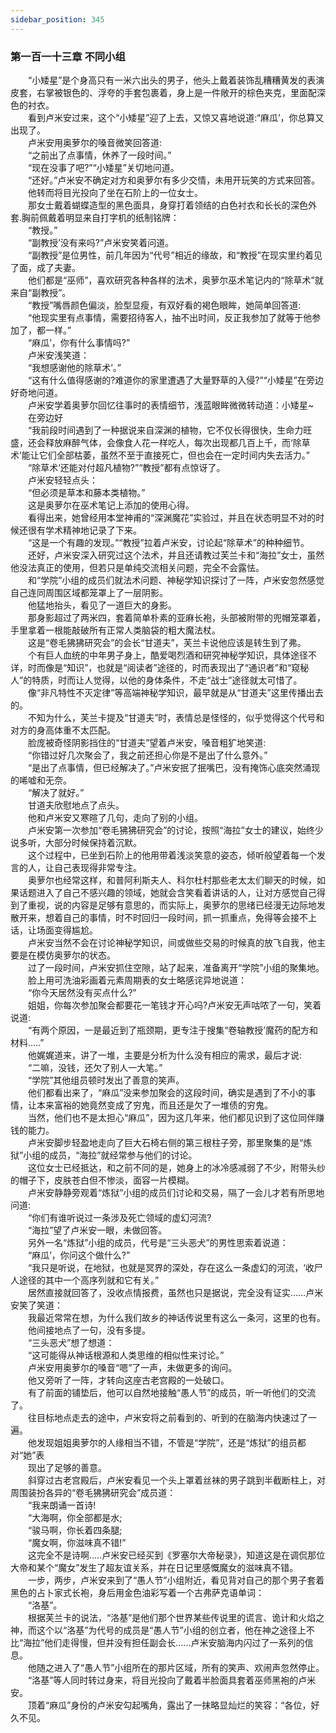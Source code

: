 ```yaml
---
sidebar_position: 345
---
```

### 第一百一十三章 不同小组  


　　“小矮星”是个身高只有一米六出头的男子，他头上戴着装饰乱糟糟黄发的表演皮套，右掌被银色的、浮夸的手套包裹着，身上是一件敞开的棕色夹克，里面配深色的衬衣。  
　　看到卢米安过来，这个“小矮星”迎了上去，又惊又喜地说道:“麻瓜’，你总算又出现了。  
　　卢米安用奥萝尔的嗓音微笑回答道:  
　　“之前出了点事情，休养了一段时间。”  
　　“现在没事了吧?”“小矮星”关切地问道。  
　　“还好。”卢米安不确定对方和奥萝尔有多少交情，未用开玩笑的方式来回答。  
　　他转而将目光投向了坐在石阶上的一位女士。  
　　那女士戴着蝴蝶造型的黑色面具，身穿打着领结的白色衬衣和长长的深色外套.胸前佩戴着明显来自打字机的纸制铭牌：  
　　“教授。”  
　　“副教授’没有来吗?”卢米安笑着问道。  
　　“副教授”是位男性，前几年因为“代号”相近的缘故，和“教授”在现实里约着见了面，成了夫妻。  
　　他们都是“巫师”，喜欢研究各种各样的法术，奥萝尔巫术笔记内的“除草术”就来自“副教授”。  
　　“教授”嘴唇颜色偏淡，脸型显瘦，有双好看的褐色眼眸，她简单回答道:  
　　“他现实里有点事情，需要招待客人，抽不出时间，反正我参加了就等于他参加了，都一样。”  
　　“麻瓜’，你有什么事情吗?”  
　　卢米安浅笑道：  
　　“我想感谢他的除草术’。”  
　　“这有什么值得感谢的?难道你的家里遭遇了大量野草的入侵?”“小矮星”在旁边好奇地问道。  
　　卢米安学着奥萝尔回忆往事时的表情细节，浅蓝眼眸微微转动道：小矮星~  
　　在旁边好  
　　“我前段时间遇到了一种据说来自深渊的植物，它不仅长得很快，生命力旺盛，还会释放麻醉气体，会像食人花一样吃人，每次出现都几百上千，而‘除草术’能让它们全部枯萎，虽然不至于直接死亡，但也会在一定时间内失去活力。”  
　　“除草术’还能对付超凡植物?”“教授”都有点惊讶了。  
　　卢米安轻轻点头：  
　　“但必须是草本和藤本类植物。”  
　　这是奥萝尔在巫术笔记上添加的使用心得。  
　　看得出来，她曾经用本堂神甫的“深渊魔花”实验过，并且在状态明显不对的时候还很有学术精神地记录了下来。  
　　“这是一个有趣的发现。”“教授”拉着卢米安，讨论起“除草术”的种种细节。  
　　还好，卢米安深入研究过这个法术，并且还请教过芙兰卡和“海拉”女士，虽然他没法真正的使用，但若只是单纯交流相关问题，完全不会露怯。  
　　和“学院”小组的成员们就法术问题、神秘学知识探讨了一阵，卢米安忽然感觉自己连同周围区域都笼罩上了一层阴影。  
　　他猛地抬头，看见了一道巨大的身影。  
　　那身影超过了两米四，套着简单朴素的亚麻长袍，头部被附带的兜帽笼罩着，手里拿着一根能敲破所有正常人类脑袋的粗大魔法杖。  
　　这是“卷毛狒狒研究会”的会长“甘道夫”，芙兰卡说他应该是转生到了弗。  
　　个有巨人血统的中年男子身上，酷爱喝烈酒和研究神秘学知识，具体途径不详，时而像是“知识”，也就是“阅读者”途径的，时而表现出了“通识者”和“窥秘人”的特质，时而让人觉得，以他的身体条件，不走“战士”途径就太可惜了。  
　　像“非凡特性不灭定律”等高端神秘学知识，最早就是从“甘道夫”这里传播出去的。  
　　不知为什么，芙兰卡提及“甘道夫”时，表情总是怪怪的，似乎觉得这个代号和对方的身高体重不太匹配。  
　　脸庞被奇怪阴影挡住的“甘道夫”望着卢米安，嗓音粗犷地笑道:  
　　“你错过好几次聚会了，我之前还担心你是不是出了什么意外。”  
　　“是出了点事情，但已经解决了。”卢米安抿了抿嘴巴，没有掩饰心底突然涌现的唏嘘和无奈。  
　　“解决了就好。”  
　　甘道夫欣慰地点了点头。  
　　他和卢米安又寒暄了几句，走向了别的小组。  
　　卢米安第一次参加“卷毛狒狒研究会”的讨论，按照“海拉”女士的建议，始终少说多听，大部分时候保持着沉默。  
　　这个过程中，已坐到石阶上的他用带着浅淡笑意的姿态，倾听般望着每一个发言的人，让自己表现得非常专注。  
　　奥萝尔也经常这样，和普阿利斯夫人、科尔杜村那些老太太们聊天的时候，如果话题进入了自己不感兴趣的领域，她就会含笑看着讲话的人，让对方感觉自己得到了重视，说的内容是足够有意思的，而实际上，奥萝尔的思绪已经漫无边际地发散开来，想着自己的事情，时不时回归一段时间，抓一抓重点，免得等会接不上话，让场面变得尴尬。  
　　卢米安当然不会在讨论神秘学知识，间或做些交易的时候真的放飞自我，他主要是在模仿奥萝尔的状态。  
　　过了一段时间，卢米安抓住空隙，站了起来，准备离开“学院”小组的聚集地。  
　　脸上用可洗油彩画着元素周期表的女士略感诧异地说道：  
　　“你今天居然没有买点什么?”  
　　姐姐，你每次参加聚会都要花一笔钱才开心吗?卢米安无声咕哝了一句，笑着说道:  
　　“有两个原因，一是最近到了瓶颈期，更专注于搜集“卷轴教授’魔药的配方和材料.....”  
　　他娓娓道来，讲了一堆，主要是分析为什么没有相应的需求，最后才说:  
　　“二嘛，没钱，还欠了别人一大笔。”  
　　“学院”其他组员顿时发出了善意的笑声。  
　　他们都看出来了，“麻瓜”没来参加聚会的这段时间，确实是遇到了不小的事情，让本来富裕的她竟然变成了穷鬼，而且还是欠了一堆债的穷鬼。  
　　当然，他们也不是太担心“麻瓜”，因为这几年来，他们都见识到了这位同伴赚钱的能力。  
　　卢米安脚步轻盈地走向了巨大石椅右侧的第三根柱子旁，那里聚集的是“炼狱”小组的成员，“海拉”就经常参与他们的讨论。  
　　这位女士已经抵达，和之前不同的是，她身上的冰冷感减弱了不少，附带头纱的帽子下，皮肤苍白但不惨淡，面容一片模糊。  
　　卢米安静静旁观着“炼狱”小组的成员们讨论和交易，隔了一会儿才若有所思地问道:  
　　“你们有谁听说过一条涉及死亡领域的虚幻河流?  
　　“海拉”望了卢米安一眼，未做回答。  
　　另外一名“炼狱”小组的成员，代号是“三头恶犬”的男性思索着说道：  
　　“麻瓜’，你问这个做什么?”  
　　“我只是听说，在地狱，也就是冥界的深处，存在这么一条虚幻的河流，‘收尸人途径的其中一个高序列就和它有关。”  
　　居然直接就回答了，没收点情报费，虽然也只是据说，完全没有证实……卢米安笑了笑道：  
　　我最近常常在想，为什么我们故乡的神话传说里有这么一条河，这里的也有。  
　　他间接地点了一句，没有多提。  
　　“三头恶犬”想了想道：  
　　“这可能得从神话根源和人类思维的相似性来讨论。”  
　　卢米安用奥萝尔的嗓音“嗯”了一声，未做更多的询问。  
　　他又旁听了一阵，才转向这座古老宫殿的一处破口。  
　　有了前面的铺垫后，他可以自然地接触“愚人节”的成员，听一听他们的交流了。  
　　往目标地点走去的途中，卢米安将之前看到的、听到的在脑海内快速过了一遍。  
　　他发现姐姐奥萝尔的人缘相当不错，不管是“学院”，还是“炼狱”的组员都对“她”表  
　　现出了足够的善意。  
　　斜穿过古老宫殿后，卢米安看见一个头上罩着丝袜的男子跳到半截断柱上，对周围装扮各异的“卷毛狒狒研究会”成员道：  
　　“我来朗诵一首诗!  
　　“大海啊，你全部都是水;  
　　“骏马啊，你长着四条腿;  
　　“魔女啊，你滋味真不错!”  
　　这完全不是诗啊…..卢米安已经买到《罗塞尔大帝秘录》，知道这是在调侃那位大帝和某个“魔女”发生了超友谊关系，并在日记里感慨魔女的滋味真不错。  
　　一步，两步，卢米安来到了“愚人节”小组附近，看见背对自己的那个男子套着黑色的占卜家式长袍，身后用金色油彩写着一个古弗萨克语单词：  
　　“洛基”。  
　　根据芙兰卡的说法，“洛基”是他们那个世界某些传说里的谎言、诡计和火焰之神，而这个以“洛基”为代号的成员是“愚人节”小组的创立者，他在神之途径上不比“海拉”他们走得慢，但并没有担任副会长……卢米安脑海内闪过了一系列的信息。  
　　他随之进入了“愚人节”小组所在的那片区域，所有的笑声、欢闹声忽然停止。  
　　“洛基”等人同时转过身来，将目光投向了戴着半脸面具套着巫师黑袍的卢米安。  
　　顶着“麻瓜”身份的卢米安勾起嘴角，露出了一抹略显灿烂的笑容：“各位，好久不见。  
